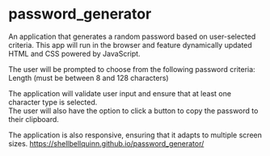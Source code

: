 # password_generator
An application that generates a random password based on user-selected criteria. 
This app will run in the browser and feature dynamically updated HTML and CSS powered by JavaScript.

The user will be prompted to choose from the following password criteria:  
Length (must be between 8 and 128 characters)  

The application will validate user input and ensure that at least one character type is selected.  
The user will also have the option to click a button to copy the password to their clipboard.  

The application is also responsive, ensuring that it adapts to multiple screen sizes.
https://shellbellquinn.github.io/password_generator/

